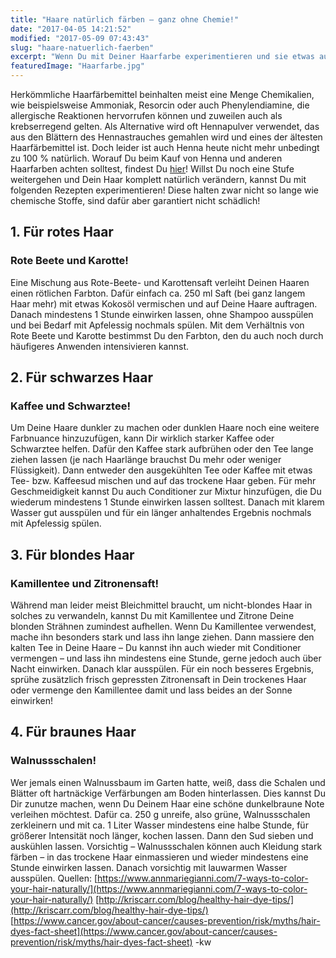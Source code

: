 ```yaml
---
title: "Haare natürlich färben – ganz ohne Chemie!"
date: "2017-04-05 14:21:52"
modified: "2017-05-09 07:43:43"
slug: "haare-natuerlich-faerben"
excerpt: "Wenn Du mit Deiner Haarfarbe experimentieren und sie etwas auffrischen willst, bist Du mit diesen vollkommen natürlichen Substanzen auf der chemie-freien und somit sicheren Seite!"
featuredImage: "Haarfarbe.jpg"
---
```


Herkömmliche Haarfärbemittel beinhalten meist eine Menge Chemikalien, wie beispielsweise Ammoniak, Resorcin oder auch Phenylendiamine, die allergische Reaktionen hervorrufen können und zuweilen auch als krebserregend gelten. Als Alternative wird oft Hennapulver verwendet, das aus den Blättern des Hennastrauches gemahlen wird und eines der ältesten Haarfärbemittel ist. Doch leider ist auch Henna heute nicht mehr unbedingt zu 100 % natürlich. Worauf Du beim Kauf von Henna und anderen Haarfarben achten solltest, findest Du [hier](http://www.natuerlichehautpflege.de/graue-haare-faerben-ohne-chemie/)! Willst Du noch eine Stufe weitergehen und Dein Haar komplett natürlich verändern, kannst Du mit folgenden Rezepten experimentieren! Diese halten zwar nicht so lange wie chemische Stoffe, sind dafür aber garantiert nicht schädlich!

## 1\. Für rotes Haar

### Rote Beete und Karotte!

Eine Mischung aus Rote-Beete- und Karottensaft verleiht Deinen Haaren einen rötlichen Farbton. Dafür einfach ca. 250 ml Saft (bei ganz langem Haar mehr) mit etwas Kokosöl vermischen und auf Deine Haare auftragen. Danach mindestens 1 Stunde einwirken lassen, ohne Shampoo ausspülen und bei Bedarf mit Apfelessig nochmals spülen. Mit dem Verhältnis von Rote Beete und Karotte bestimmst Du den Farbton, den du auch noch durch häufigeres Anwenden intensivieren kannst.

## 2\. Für schwarzes Haar

### Kaffee und Schwarztee!

Um Deine Haare dunkler zu machen oder dunklen Haare noch eine weitere Farbnuance hinzuzufügen, kann Dir wirklich starker Kaffee oder Schwarztee helfen. Dafür den Kaffee stark aufbrühen oder den Tee lange ziehen lassen (je nach Haarlänge brauchst Du mehr oder weniger Flüssigkeit). Dann entweder den ausgekühlten Tee oder Kaffee mit etwas Tee- bzw. Kaffeesud mischen und auf das trockene Haar geben. Für mehr Geschmeidigkeit kannst Du auch Conditioner zur Mixtur hinzufügen, die Du wiederum mindestens 1 Stunde einwirken lassen solltest. Danach mit klarem Wasser gut ausspülen und für ein länger anhaltendes Ergebnis nochmals mit Apfelessig spülen.

## 3\. Für blondes Haar

### Kamillentee und Zitronensaft!

Während man leider meist Bleichmittel braucht, um nicht-blondes Haar in solches zu verwandeln, kannst Du mit Kamillentee und Zitrone Deine blonden Strähnen zumindest aufhellen. Wenn Du Kamillentee verwendest, mache ihn besonders stark und lass ihn lange ziehen. Dann massiere den kalten Tee in Deine Haare – Du kannst ihn auch wieder mit Conditioner vermengen – und lass ihn mindestens eine Stunde, gerne jedoch auch über Nacht einwirken. Danach klar ausspülen. Für ein noch besseres Ergebnis, sprühe zusätzlich frisch gepressten Zitronensaft in Dein trockenes Haar oder vermenge den Kamillentee damit und lass beides an der Sonne einwirken!

## 4\. Für braunes Haar

### Walnussschalen!

Wer jemals einen Walnussbaum im Garten hatte, weiß, dass die Schalen und Blätter oft hartnäckige Verfärbungen am Boden hinterlassen. Dies kannst Du Dir zunutze machen, wenn Du Deinem Haar eine schöne dunkelbraune Note verleihen möchtest. Dafür ca. 250 g unreife, also grüne, Walnussschalen zerkleinern und mit ca. 1 Liter Wasser mindestens eine halbe Stunde, für größerer Intensität noch länger, kochen lassen. Dann den Sud sieben und auskühlen lassen. Vorsichtig – Walnussschalen können auch Kleidung stark färben – in das trockene Haar einmassieren und wieder mindestens eine Stunde einwirken lassen. Danach vorsichtig mit lauwarmen Wasser ausspülen. Quellen: [https://www.annmariegianni.com/7-ways-to-color-your-hair-naturally/](https://www.annmariegianni.com/7-ways-to-color-your-hair-naturally/) [http://kriscarr.com/blog/healthy-hair-dye-tips/](http://kriscarr.com/blog/healthy-hair-dye-tips/) [https://www.cancer.gov/about-cancer/causes-prevention/risk/myths/hair-dyes-fact-sheet](https://www.cancer.gov/about-cancer/causes-prevention/risk/myths/hair-dyes-fact-sheet) -kw